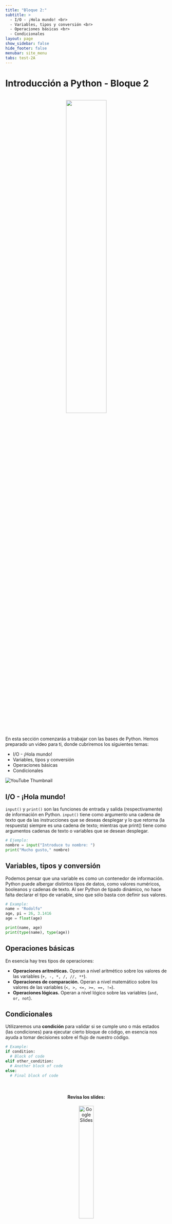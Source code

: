 ```yaml
---
title: "Bloque 2:"
subtitle: >
  - I/O - ¡Hola mundo! <br>
  - Variables, tipos y conversión <br>
  - Operaciones básicas <br>
  - Condicionales
layout: page
show_sidebar: false
hide_footer: false
menubar: site_menu
tabs: test-2A
---
```


# Introducción a Python - Bloque 2

<br>
<center>
  <img width="50%" src="https://www.python.org/static/community_logos/python-logo-generic.svg">
</center>
<br>

En esta sección comenzarás a trabajar con las bases de Python. Hemos preparado un video para ti, donde cubriremos los siguientes temas:

- I/O - ¡Hola mundo!
- Variables, tipos y conversión
- Operaciones básicas
- Condicionales

![YouTube Thumbnail](https://vidooly.com/blog/wp-content/uploads/2015/01/How-to-optimise-your-YouTube-Thumbnails.png)

## I/O - ¡Hola mundo!

`input()` y `print()` son las funciones de entrada y salida (respectivamente) de información en Python. `input()` tiene como argumento una cadena de texto que da las instrucciones que se deseas desplegar y lo que retorna (la respuesta) siempre es una cadena de texto; mientras que print() tiene como argumentos cadenas de texto o variables que se desean desplegar.

```python
# Ejemplo:
nombre = input("Introduce tu nombre: ")
print("Mucho gusto," nombre)
```

## Variables, tipos y conversión

Podemos pensar que una variable es como un contenedor de información. Python puede albergar distintos tipos de datos, como valores numéricos, booleanos y cadenas de texto. Al ser Python de tipado dinámico, no hace falta declarar el tipo de variable, sino que sólo basta con definir sus valores.

```python
# Example:
name = "Rodolfo"
age, pi = 26, 3.1416
age = float(age)

print(name, age)
print(type(name), type(age))
```

## Operaciones básicas

En esencia hay tres tipos de operaciones:
- **Operaciones aritméticas.** Operan a nivel aritmético sobre los valores de las variables (`+, -, *, /, //, **`).
- **Operaciones de comparación.** Operan a nivel matemático sobre los valores de las variables (`<, >, <=, >=, ==, !=`).
- **Operaciones lógicas.** Operan a nivel lógico sobre las variables (`and, or, not`).

## Condicionales

Utilizaremos una **condición** para validar si se cumple uno o más estados (las condiciones) para ejecutar cierto bloque de código, en esencia nos ayuda a tomar decisiones sobre el flujo de nuestro código.

```python
# Example:
if condition:
  # Block of code
elif other_condition:
  # Another block of code
else:
  # Final block of code
```


<center>
  <br>
  <h4>Revisa los slides:</h4>
  <a href="https://docs.google.com/presentation/d/e/2PACX-1vQwtnHWBOG_1qI-FnTzuqBkL3GWCHlZfD_diyTtFaHgZBnpQzCohgg_0kEu8LOUe8JNcvVx1JjN7zfP/pub?start=false&loop=false&delayms=3000" target="_blank">
    <img width="30%" src="https://img.shields.io/static/v1?label=Slides&message=Google%20Slides&color=tomato" alt="Google Slides"/>
  </a>
  <br><br>
  <h4>Ejecuta el código:</h4>
  <a href="https://colab.research.google.com/github/futurelabmx/cdecmx/blob/main/A%20-%20Intro%20a%20Python.ipynb" target="_blank">
    <img width="30%" src="https://colab.research.google.com/assets/colab-badge.svg" alt="Open In Colab"/>
  </a>
</center>

<!-- Buttons -->
<br>
<div class="buttons has-addons is-centered">
  <a class="button is-outlined" href="{{ site.baseurl }}/bloque-1A/">◀︎ Anterior</a>
  <a class="button is-warning" href="{{ site.baseurl }}/test-2A/">📝 Realizar prueba del módulo</a>
  <a class="button is-outlined" href="{{ site.baseurl }}/bloque-3A/">Siguiente ▶︎</a>
</div>